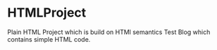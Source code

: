# HTMLProject
Plain HTML Project which is build on HTMl semantics
Test Blog which contains simple HTML code.
